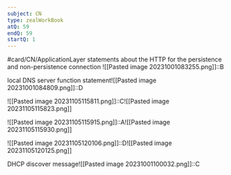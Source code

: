```yaml
---
subject: CN
type: zealWorkBook
atQ: 59
endQ: 59
startQ: 1
---
```

#card/CN/ApplicationLayer
statements about the HTTP for the persistence and non-persistence connection	![[Pasted image 20231001083255.png]]::B <!--SR:!2023-12-16,25,246-->

local DNS server function statement![[Pasted image 20231001084809.png]]::D <!--SR:!2024-01-16,54,250-->

![[Pasted image 20231105115811.png]]::C![[Pasted image 20231105115823.png]] <!--SR:!2024-01-03,43,293-->

![[Pasted image 20231105115915.png]]::A![[Pasted image 20231105115930.png]] <!--SR:!2023-11-30,15,273-->


![[Pasted image 20231105120106.png]]::D![[Pasted image 20231105120125.png]] <!--SR:!2023-12-01,26,270-->

DHCP discover message![[Pasted image 20231001100032.png]]::C <!--SR:!2023-12-07,22,290-->

